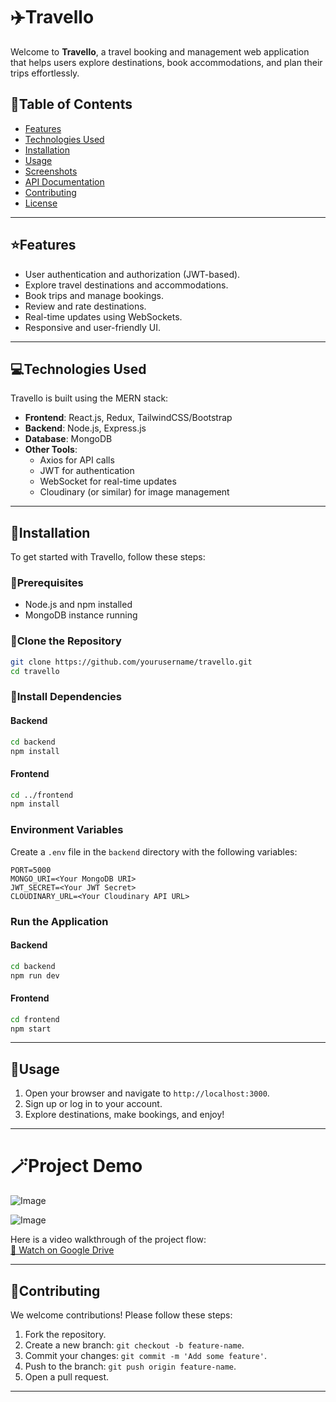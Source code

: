 # ✈️Travello

Welcome to **Travello**, a travel booking and management web application that helps users explore destinations, book accommodations, and plan their trips effortlessly.

## 🔗Table of Contents
- [Features](#features)
- [Technologies Used](#technologies-used)
- [Installation](#installation)
- [Usage](#usage)
- [Screenshots](#screenshots)
- [API Documentation](#api-documentation)
- [Contributing](#contributing)
- [License](#license)

---

## ⭐Features
- User authentication and authorization (JWT-based).
- Explore travel destinations and accommodations.
- Book trips and manage bookings.
- Review and rate destinations.
- Real-time updates using WebSockets.
- Responsive and user-friendly UI.

---

## 💻Technologies Used
Travello is built using the MERN stack:

- **Frontend**: React.js, Redux, TailwindCSS/Bootstrap
- **Backend**: Node.js, Express.js
- **Database**: MongoDB
- **Other Tools**:
  - Axios for API calls
  - JWT for authentication
  - WebSocket for real-time updates
  - Cloudinary (or similar) for image management

---

## 📍Installation

To get started with Travello, follow these steps:

### 🔎Prerequisites
- Node.js and npm installed
- MongoDB instance running

### 🤖Clone the Repository
```bash
git clone https://github.com/yourusername/travello.git
cd travello
```

### 📍Install Dependencies
#### Backend
```bash
cd backend
npm install
```

#### Frontend
```bash
cd ../frontend
npm install
```

### Environment Variables
Create a `.env` file in the `backend` directory with the following variables:
```env
PORT=5000
MONGO_URI=<Your MongoDB URI>
JWT_SECRET=<Your JWT Secret>
CLOUDINARY_URL=<Your Cloudinary API URL>
```

### Run the Application
#### Backend
```bash
cd backend
npm run dev
```

#### Frontend
```bash
cd frontend
npm start
```

---

## 🔮Usage
1. Open your browser and navigate to `http://localhost:3000`.
2. Sign up or log in to your account.
3. Explore destinations, make bookings, and enjoy!

---

# 🪄Project Demo



![Image](https://github.com/user-attachments/assets/3a71d599-bb15-4a4d-88e9-6213d59f66e0)

![Image](https://github.com/user-attachments/assets/3a71d599-bb15-4a4d-88e9-6213d59f66e0)

Here is a video walkthrough of the project flow:  
[🎥 Watch on Google Drive](https://drive.google.com/file/d/1WYjCjMqRREbPm7TXLvtgQvoJlELL33XH/view?usp=sharing)





---

## 🤝Contributing
We welcome contributions! Please follow these steps:
1. Fork the repository.
2. Create a new branch: `git checkout -b feature-name`.
3. Commit your changes: `git commit -m 'Add some feature'`.
4. Push to the branch: `git push origin feature-name`.
5. Open a pull request.

---
